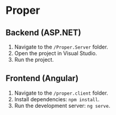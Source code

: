 # Proper

## Backend (ASP.NET)
1. Navigate to the `/Proper.Server` folder.
2. Open the project in Visual Studio.
3. Run the project.

## Frontend (Angular)
1. Navigate to the `/proper.client` folder.
2. Install dependencies: `npm install`.
3. Run the development server: `ng serve`.